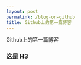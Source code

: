 ```yaml
---
layout: post
permalink: /blog-on-github
title: Github上的第一篇博客
---
```


Github上的第一篇博客

### 这是 H3 ######